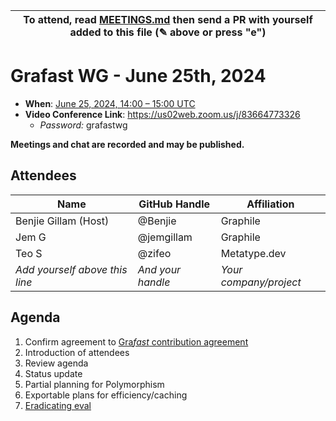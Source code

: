 | To attend, read [MEETINGS.md][] then send a PR with yourself added to this file (✎ above or press "e") |
| ------------------------------------------------------------------------------------------------------ |

# Grafast WG - June 25th, 2024

- **When**: [June 25, 2024, 14:00 – 15:00 UTC](https://www.timeanddate.com/worldclock/converter.html?iso=20240625T140000&p1=224&p2=179&p3=136&p4=268&p5=367&p6=438&p7=248&p8=240)
- **Video Conference Link**: https://us02web.zoom.us/j/83664773326
  - _Password:_ grafastwg

**Meetings and chat are recorded and may be published.**

## Attendees

<!-- prettier-ignore -->
| Name                           | GitHub Handle     | Affiliation            |
| ------------------------------ | ----------------- | ---------------------- |
| Benjie Gillam (Host)           | @Benjie           | Graphile               |
| Jem G                          | @jemgillam        | Graphile               |
| Teo S                          | @zifeo            | Metatype.dev           |
| *Add yourself above this line* | *And your handle* | *Your company/project* |

## Agenda

1. Confirm agreement to [Gra*fast* contribution agreement][AGREEMENT.md]
1. Introduction of attendees
1. Review agenda
1. Status update
1. Partial planning for Polymorphism
1. Exportable plans for efficiency/caching
1. [Eradicating eval](https://github.com/graphile/crystal/issues/2060)

[MEETINGS.md]: ../MEETINGS.md
[AGREEMENT.md]: ../AGREEMENT.md
